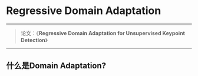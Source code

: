 # **Regressive Domain Adaptation**

---

>论文：《**Regressive Domain Adaptation for Unsupervised Keypoint Detection**》
>
>

---



## 什么是Domain Adaptation?

